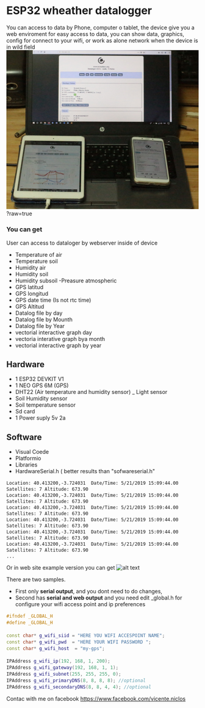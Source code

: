 # ESP32 wheather datalogger
You can access to data by Phone, computer o tablet, the device give you a web enviroment for easy access to data, you can show data, graphics, config for connect to your wifi, or work as alone network when the device is  in wild field
![alt text](https://github.com/vniclos/Testudines-dataloger/blob/master/dataloguer_documentacion/IMG_0281.JPG "dataloger access" )
?raw=true

### You can get 
 User can access to dataloger by  webserver inside of device 
- Temperature of air
- Temperature soil
- Humidity air
- Humidity soil
- Humidity subsoil
-Preasure atmospheric
- GPS latitud
- GPS longitud
- GPS date time (Is not rtc time)
- GPS Altitud
- Datalog file by day
- Datalog file by Mounth
- Datalog file by Year
- vectorial interactive graph day
- vectoria interative graph bya month
- vectorial interactive graph by year


##
## Hardware

- 1 ESP32 DEVKIT V1
- 1 NEO GPS 6M  (GPS)
- DHT22 (Air temperature and humidity sensor)
_ Light sensor
- Soil Humidity sensor
- Soil temperature sensor
- Sd card
- 1 Power suply 5v 2a

## Software
- Visual Coede
- Platformio
- Libraries
- HardwareSerial.h ( better results than "sofwareserial.h"


```
Location: 40.413200,-3.724031  Date/Time: 5/21/2019 15:09:44.00 Satellites: 7 Altitude: 673.90
Location: 40.413200,-3.724031  Date/Time: 5/21/2019 15:09:44.00 Satellites: 7 Altitude: 673.90
Location: 40.413200,-3.724031  Date/Time: 5/21/2019 15:09:44.00 Satellites: 7 Altitude: 673.90
Location: 40.413200,-3.724031  Date/Time: 5/21/2019 15:09:44.00 Satellites: 7 Altitude: 673.90
Location: 40.413200,-3.724031  Date/Time: 5/21/2019 15:09:44.00 Satellites: 7 Altitude: 673.90
Location: 40.413200,-3.724031  Date/Time: 5/21/2019 15:09:44.00 Satellites: 7 Altitude: 673.90
...
```

Or in web site example version you can get 
![alt text](https://github.com/vniclos/GPS-ESP32-sample/blob/master/img/web.jpg?raw=true "ESP32 GPS NEO 6M V2 web" )

There are two samples.
- First only **serial output**,  and you dont need to do changes,
- Second has **serial and web output** and you need edit _global.h for configure your wifi access point and ip preferences

``` c++
#ifndef _GLOBAL_H
#define _GLOBAL_H

const char* g_wifi_siid = "HERE YOU WIFI ACCESPOINT NAME";
const char* g_wifi_pwd  = "HERE YOUR WIFI PASSWORD ";
const char* g_wifi_host  = "my-gps";

IPAddress g_wifi_ip(192, 168, 1, 200);
IPAddress g_wifi_gateway(192, 168, 1, 1);
IPAddress g_wifi_subnet(255, 255, 255, 0);
IPAddress g_wifi_primaryDNS(8, 8, 8, 8); //optional
IPAddress g_wifi_secondaryDNS(8, 8, 4, 4); //optional
```

Contac with me on facebook 
https://www.facebook.com/vicente.niclos
